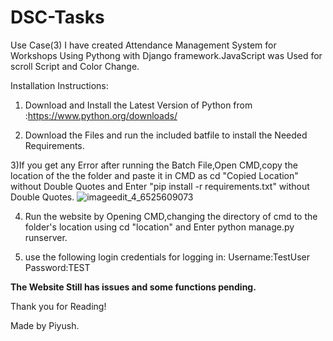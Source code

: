 # DSC-Tasks


Use Case(3) I have created Attendance Management System for Workshops Using Pythong with Django framework.JavaScript was Used for scroll Script and Color Change.

Installation Instructions:

1) Download and Install the Latest Version of Python from :https://www.python.org/downloads/

2) Download the Files and run the included batfile to install the Needed Requirements.

3)If you get any Error after running the Batch File,Open CMD,copy the location of the the folder and paste it in CMD as cd "Copied Location" without Double Quotes and Enter "pip install -r requirements.txt" without Double Quotes.
![imageedit_4_6525609073](https://user-images.githubusercontent.com/44575274/129488098-009c2936-e1b8-4646-8773-355face3d7ee.png)


4) Run the website by Opening CMD,changing the directory of cmd to the folder's location  using cd "location" and Enter python manage.py runserver.

5) use the following login credentials for logging in:
   Username:TestUser
   Password:TEST



**The Website Still has issues and some functions pending.**

Thank you for Reading!

Made by Piyush.
